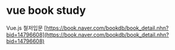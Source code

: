 # vue book study

Vue.js 철저입문
[https://book.naver.com/bookdb/book_detail.nhn?bid=14796608](https://book.naver.com/bookdb/book_detail.nhn?bid=14796608)


